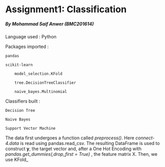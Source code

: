 # Assignment1: Classification
##### By Mohammad Saif Anwer (BMC201614)

Language used : Python

Packages imported :

	pandas

	scikit-learn

		model_selection.KFold

		tree.DecisionTreeClassifier

		naive_bayes.Multinomial

Classifiers built :

	Decision Tree
	
	Naive Bayes
	
	Support Vector Machine

The data first undergoes a function called _preprocess()_. Here _connect-4.data_ is read using pandas.read_csv. The resulting DataFrame is used to construct __y__, the target vector and, after a One Hot Encoding with _pandas.get_dummies(,drop_first = True)_
, the feature matrix X.
Then, we use KFold_
